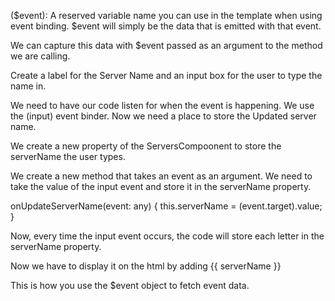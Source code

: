 ($event):   A reserved variable name you can use in the template when using event binding. $event will simply be the data that is emitted with that event.

  We can capture this data with $event passed as an argument to the method we are calling.

Create a label for the Server Name and an input box for the user to type the name in.

We need to have our code listen for when the event is happening. We use the (input) event binder. Now we need a place to store the Updated server name.

We create a new property of the ServersCompoonent to store the serverName the user types.

We create a new method that takes an event as an argument. We need to take the value of the input event and store it in the serverName property.

onUpdateServerName(event: any) {
    this.serverName = (<HTMLInputElement>event.target).value;
 }

 Now, every time the input event occurs, the code will store each letter in the serverName property.
 
 Now we have to display it on the html by adding {{ serverName }}

 This is how you use the $event object to fetch event data.